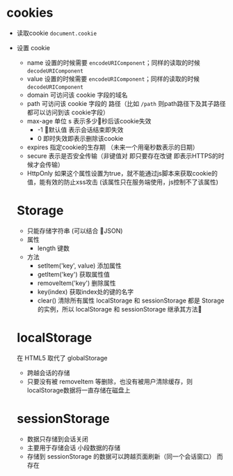 # cookies

- 读取cookie `document.cookie`
- 设置 cookie
  - name 设置的时候需要 `encodeURIComponent`；同样的读取的时候 `decodeURIComponent`
  - value 设置的时候需要 `encodeURIComponent`；同样的读取的时候 `decodeURIComponent`
  - domain 可访问该 cookie 字段的域名
  - path 可访问该 cookie 字段的 路径（比如 `/path` 则path路径下及其子路径都可以访问到该 cookie字段）
  - max-age 单位 s 表示多少秒后该cookie失效
    - -1 默认值 表示会话结束即失效
    - 0 即时失效即表示删除该cookie
  - expires 指定cookie的生存期 （未来一个用毫秒数表示的日期）
  - secure 表示是否安全传输（非键值对 即只要存在改键 即表示HTTPS的时候才会传输）
  - HttpOnly 如果这个属性设置为true，就不能通过js脚本来获取cookie的值，能有效的防止xss攻击 (该属性只在服务端使用，js控制不了该属性)

  # Storage
  - 只能存储字符串 (可以结合 JSON)
  - 属性
    - length 键数
  - 方法
    - setItem('key', value) 添加属性
    - getItem('key') 获取属性值
    - removeItem('key') 删除属性
    - key(index) 获取index处的键的名字
    - clear() 清除所有属性
  localStorage 和 sessionStorage 都是 Storage的实例，所以 localStorage 和 sessionStorage 继承其方法


  # localStorage
  在 HTML5 取代了 globalStorage
  - 跨越会话的存储
  - 只要没有被 removeItem 等删除，也没有被用户清除缓存，则localStorage数据将一直存储在磁盘上

  # sessionStorage
  - 数据只存储到会话关闭
  - 主要用于存储会话 小段数据的存储
  - 存储到 sessionStorage 的数据可以跨越页面刷新（同一个会话窗口） 而存在
